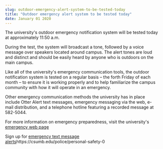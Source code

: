 ```yaml
---
slug: outdoor-emergency-alert-system-to-be-tested-today
title: "Outdoor emergency alert system to be tested today"
date: January 01 2020
---
```


<p>The university's outdoor emergency notification system will be tested today at approximately 11:50 a.m.
</p><p>During the test, the system will broadcast a tone, followed by a voice message over speakers located around campus. The alert tones are loud and distinct and should be easily heard by anyone who is outdoors on the main campus.
</p><p>Like all of the university's emergency communication tools, the outdoor notification system is tested on a regular basis – the forth Friday of each month – to ensure it is working properly and to help familiarize the campus community with how it will operate in an emergency.
</p><p>Other emergency communication methods the university has in place include Otter Alert text messages, emergency messaging via the web, e&#45;mail distribution, and a telephone hotline featuring a recorded message at 582&#45;5044.
</p><p>For more information on emergency preparedness, visit the university's <a href="https://csumb.edu/police/emergency&#45;management">emergency web page</a>
</p><p>Sign up for <a href="https://csumb.edu/police/personal&#45;safety&#45;0">emergency text message alerts</a>https://csumb.edu/police/personal&#45;safety&#45;0
</p>
